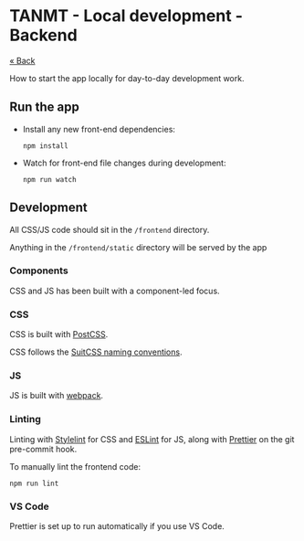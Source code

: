 # TANMT - Local development - Backend

[&laquo; Back](../README.md)

How to start the app locally for day-to-day development work.

## Run the app

* Install any new front-end dependencies:

  ```
  npm install
  ```

* Watch for front-end file changes during development:

  ```
  npm run watch
  ```

## Development

All CSS/JS code should sit in the `/frontend` directory.

Anything in the `/frontend/static` directory will be served by the app


### Components

CSS and JS has been built with a component-led focus.

### CSS

CSS is built with [PostCSS](https://postcss.org/).

CSS follows the [SuitCSS naming conventions](https://github.com/suitcss/suit/blob/master/doc/naming-conventions.md).

### JS

JS is built with [webpack](https://webpack.js.org/).


### Linting

Linting with [Stylelint](https://stylelint.io/) for CSS and [ESLint](https://eslint.org/) for JS, along with [Prettier](https://prettier.io/) on the git pre-commit hook.

To manually lint the frontend code:

```
npm run lint
```


### VS Code

Prettier is set up to run automatically if you use VS Code.
